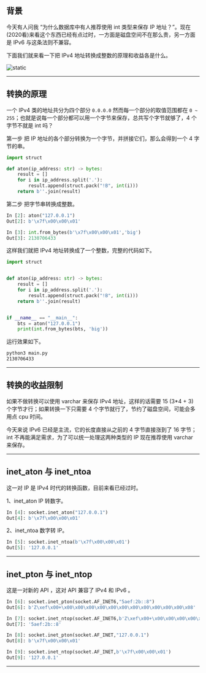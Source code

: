 ## 背景
今天有人问我 “为什么数据库中有人推荐使用 int 类型来保存 IP 地址？”。现在(2020看)来看这个东西已经有点过时，一方面是磁盘空间不在那么贵，另一方面是 IPv6 与这条法则不兼容。

下面我们就来看一下把 IPv4 地址转换成整数的原理和收益各是什么。

![static](static/2020-26/sqlpy-ip.jpg)

---

## 转换的原理
一个 IPv4 类的地址共分为四个部分 `0.0.0.0` 然而每一个部分的取值范围都在 `0 ~ 255`；也就是说每一个部分都可以用一个字节来保存，总共写个字节就够了，4 个字节不就是 int 吗？

第一步 把 IP 地址的各个部分转换为一个字节，并拼接它们，那么会得到一个 4 字节的串。
```python
import struct

def aton(ip_address: str) -> bytes:
    result = []
    for i in ip_address.split('.'):
        result.append(struct.pack("!B", int(i)))
    return b''.join(result)
```

第二步 把字节串转换成整数。
```python
In [2]: aton("127.0.0.1")                                                                                                      
Out[2]: b'\x7f\x00\x00\x01'

In [3]: int.from_bytes(b'\x7f\x00\x00\x01','big')                                                                              
Out[3]: 2130706433
```

这样我们就把 IPv4 地址转换成了一个整数，完整的代码如下。

```python
import struct


def aton(ip_address: str) -> bytes:
    result = []
    for i in ip_address.split('.'):
        result.append(struct.pack("!B", int(i)))
    return b''.join(result)


if __name__ == "__main__":
    bts = aton("127.0.0.1")
    print(int.from_bytes(bts, 'big'))

```
运行效果如下。
```bash
python3 main.py 
2130706433
```
---

## 转换的收益限制
如果不做转换可以使用 varchar 来保存 IPv4 地址，这样的话需要 15 (3*4 + 3) 个字节才行；如果转换一下只需要 4 个字节就行了，节约了磁盘空间，可能会多用点 cpu 时间。

今天来说 IPv6 已经是主流，它的长度直接从之前的 4 字节直接涨到了 16 字节；int 不再能满足需求，为了可以统一处理这两种类型的 IP 现在推荐使用 varchar 来保存。

---

## inet_aton 与 inet_ntoa
这一对 IP 是 IPv4 时代的转换函数，目前来看已经过时。

1、inet_aton IP 转数字。
```python
In [4]: socket.inet_aton("127.0.0.1")                                                                                          
Out[4]: b'\x7f\x00\x00\x01'

```

2、inet_ntoa 数字转 IP。
```python
In [5]: socket.inet_ntoa(b'\x7f\x00\x00\x01')                                                                                  
Out[5]: '127.0.0.1'
```

---

## inet_pton 与 inet_ntop
这是一对新的 API ，这对 API 兼容了 IPv4 和 IPv6 。
```python
In [6]: socket.inet_pton(socket.AF_INET6,"5aef:2b::8")                                                                         
Out[6]: b'Z\xef\x00+\x00\x00\x00\x00\x00\x00\x00\x00\x00\x00\x00\x08'

In [7]: socket.inet_ntop(socket.AF_INET6,b'Z\xef\x00+\x00\x00\x00\x00\x00\x00\x00\x00\x00\x00\x00\x08')                        
Out[7]: '5aef:2b::8'

In [8]: socket.inet_pton(socket.AF_INET,"127.0.0.1")                                                                           
Out[8]: b'\x7f\x00\x00\x01'

In [9]: socket.inet_ntop(socket.AF_INET,b'\x7f\x00\x00\x01')                                                                  
Out[9]: '127.0.0.1'
```

---


